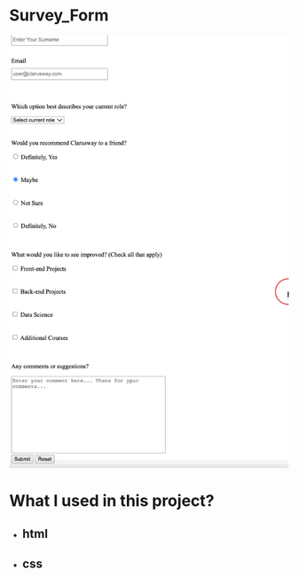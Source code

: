# Survey_Form
![gif](./g%C4%B1f/Video_23-01-14_01-34-07.gif)
# What I used in this project?
- ## html
- ## css
  